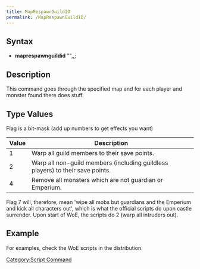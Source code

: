 ```yaml
---
title: MapRespawnGuildID
permalink: /MapRespawnGuildID/
---
```


Syntax
------

-   **maprespawnguildid** "<map name>",<guild id>,<flag>;

Description
-----------

This command goes through the specified map and for each player and monster found there does stuff.

Type Values
-----------

Flag is a bit-mask (add up numbers to get effects you want)

| Value | Description                                                                    |
|-------|--------------------------------------------------------------------------------|
| 1     | Warp all guild members to their save points.                                   |
| 2     | Warp all non-guild members (including guildless players) to their save points. |
| 4     | Remove all monsters which are not guardian or Emperium.                        |

Flag 7 will, therefore, mean 'wipe all mobs but guardians and the Emperium and kick all characters out', which is what the official scripts do upon castle surrender. Upon start of WoE, the scripts do 2 (warp all intruders out).

Example
-------

For examples, check the WoE scripts in the distribution.

[Category:Script Command](/Category:Script_Command "wikilink")
